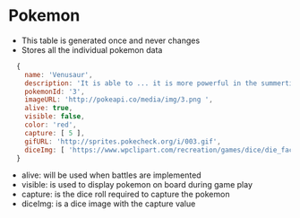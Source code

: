 # Pokemon

  - This table is generated once and never changes
  - Stores all the individual pokemon data
```javascript
  {
    name: 'Venusaur',
    description: 'It is able to ... it is more powerful in the summertime.',
    pokemonId: '3',
    imageURL: 'http://pokeapi.co/media/img/3.png ',
    alive: true,
    visible: false,
    color: 'red',
    capture: [ 5 ],
    gifURL: 'http://sprites.pokecheck.org/i/003.gif',
    diceImg: [ 'https://www.wpclipart.com/recreation/games/dice/die_face_5.png' ] 
  }
  ```
  - alive: will be used when battles are implemented
  - visible: is used to display pokemon on board during game play
  - capture: is the dice roll required to capture the pokemon
  - diceImg: is a dice image with the capture value 